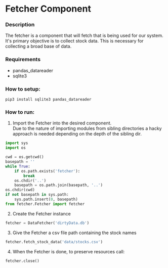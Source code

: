 # Fetcher Component
### Description
The fetcher is a component that will fetch that is being used for our system. It's primary objective is to collect stock data. This is necessary for collecting a broad base of data.

### Requirements

- pandas_datareader
- sqlite3

### How to setup:

`pip3 install sqlite3 pandas_datareader`

### How to run:

1. Import the Fetcher into the desired component. <br>
Due to the nature of importing modules from sibling directories a hacky approach is needed depending on the depth of the sibling dir.
```python
import sys
import os

cwd = os.getcwd()
basepath = ''
while True:
    if os.path.exists('fetcher'):
        break
    os.chdir('..')
    basepath = os.path.join(basepath, '..')
os.chdir(cwd)
if not basepath in sys.path:
    sys.path.insert(0, basepath)
from fetcher.Fetcher import fetcher
```

2. Create the Fetcher instance
```python
fetcher = DataFetcher('dirtyData.db')
```
3. Give the Fetcher a csv file path containing the stock names
```python
fetcher.fetch_stock_data('data/stocks.csv')
```

4. When the Fetcher is done, to preserve resources call:
```python
fetcher.close()
```
